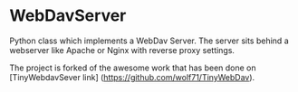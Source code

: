 WebDavServer
==========
Python class which implements a WebDav Server. The server sits behind a webserver like Apache or Nginx with reverse proxy settings. 


The project is forked of the awesome work that has been done on [TinyWebdavSever link] (https://github.com/wolf71/TinyWebDav). 




